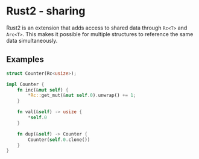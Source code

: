 # Rust2 - sharing

Rust2 is an extension that adds access to shared data through `Rc<T>` and `Arc<T>`. This makes it
possible for multiple structures to reference the same data simultaneously.

## Examples

```rust
struct Counter(Rc<usize>);

impl Counter {
    fn inc(&mut self) {
        *Rc::get_mut(&mut self.0).unwrap() += 1;
    }

    fn val(&self) -> usize {
        *self.0
    }

    fn dup(&self) -> Counter {
        Counter(self.0.clone())
    }
}
```
